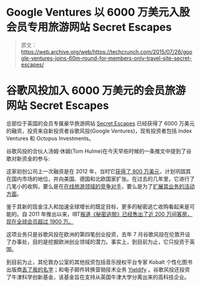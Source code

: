 # Google Ventures 以 6000 万美元入股会员专用旅游网站 Secret Escapes 

> 原文：<https://web.archive.org/web/https://techcrunch.com/2015/07/26/google-ventures-joins-60m-round-for-members-only-travel-site-secret-escapes/>

# 谷歌风投加入 6000 万美元的会员旅游网站 Secret Escapes

总部位于英国的会员专属豪华旅游网站 [Secret Escapes](https://web.archive.org/web/20221209115532/https://beta.techcrunch.com/tag/secret-escapes/) 已经获得了 6000 万美元的融资，投资来自新投资者谷歌风投(Google Ventures)，现有投资者包括 Index Ventures 和 Octopus Investments。

谷歌风投的合伙人汤姆·休姆(Tom Hulme)在今天早些时候的一条推文中提到了谷歌对新资金的参与:

这家初创公司上一次融资是在 2012 年，当时它[获得了 800 万美元](https://web.archive.org/web/20221209115532/https://beta.techcrunch.com/2012/10/15/luxury-travel-online-members-club-secret-escapes-raises-8-million-led-by-index-ventures-plans-for-international-launch/)，计划巩固其在国内市场的地位，并向美国、德国和北欧国家扩张。在过去的几年里，它进行了几笔小的收购，要么是在[在线旅游领域的竞争对手](https://web.archive.org/web/20221209115532/https://beta.techcrunch.com/2014/01/15/luxury-travel-site-secret-escapes-buys-germanys-justbook-to-square-up-to-jetsetter-and-hotel-tonight/)，要么是为了[扩展其业务的活动方面](https://web.archive.org/web/20221209115532/https://beta.techcrunch.com/2014/07/24/secret-acquisition/)。

鉴于其新的现金注入和加速全球增长的既定目标，更多的秘密逃亡收购看起来是可能的。自 2011 年推出以来，IBT[报道《秘密逃脱》已经售出了近 200 万间客房，现在全球会员超过 1900 万。](https://web.archive.org/web/20221209115532/http://www.ibtimes.co.uk/google-invests-secret-escapes-online-travel-firm-secures-60m-funding-1512435)

这项业务只是谷歌风投在欧洲的第四笔创业投资，去年 7 月谷歌风投在伦敦开设了办事处，目的是挖掘欧洲创业领域的潜力。事实上，到目前为止，它只投资于英国。

到目前为止，其伦敦办公室的其他投资包括音乐授权平台专家 Kobalt 个性化图书出版商[丢了我的名字](https://web.archive.org/web/20221209115532/https://beta.techcrunch.com/2015/06/25/lost-my-name/?ncid=rss)；和电子邮件转换营销技术业务 [Yieldify](https://web.archive.org/web/20221209115532/http://www.yieldify.com/) 。谷歌风投还投资了牛津科学创新基金，该基金旨在支持从英国牛津大学分离出来的高科技企业。